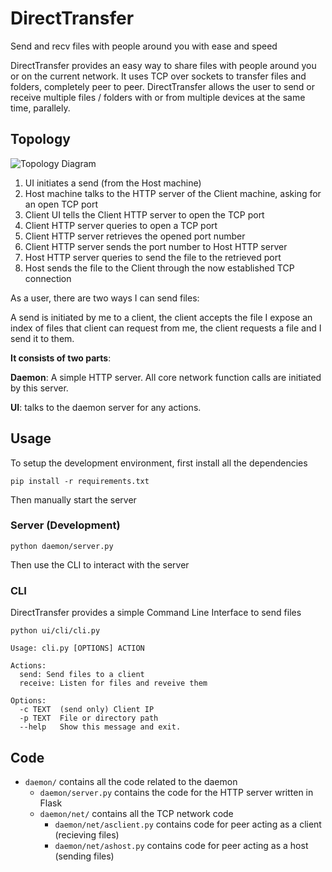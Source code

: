 # DirectTransfer
Send and recv files with people around you with ease and speed

DirectTransfer provides an easy way to share files with people around you or on the current network. It uses TCP over sockets to transfer files and folders, completely peer to peer. DirectTransfer allows the user to send or receive multiple files / folders with or from multiple devices at the same time, parallely.

## Topology

![Topology Diagram](https://user-images.githubusercontent.com/53974118/141687531-1e5d29ab-4cb3-466a-8156-43ce7544829d.png)

1. UI initiates a send (from the Host machine)
2. Host machine talks to the HTTP server of the Client machine, asking for an open TCP port
3. Client UI tells the Client HTTP server to open the TCP port
4. Client HTTP server queries to open a TCP port
5. Client HTTP server retrieves the opened port number
6. Client HTTP server sends the port number to Host HTTP server
7. Host HTTP server queries to send the file to the retrieved port
8. Host sends the file to the Client through the now established TCP connection

As a user, there are two ways I can send files:

A send is initiated by me to a client, the client accepts the file
I expose an index of files that client can request from me, the client requests a file and I send it to them.

**It consists of two parts**:

**Daemon**: A simple HTTP server. All core network function calls are initiated by this server.

**UI**: talks to the daemon server for any actions.

## Usage

To setup the development environment, first install all the dependencies

```
pip install -r requirements.txt
```

Then manually start the server

### Server (Development)
```
python daemon/server.py
```

Then use the CLI to interact with the server

### CLI

DirectTransfer provides a simple Command Line Interface to send files

```
python ui/cli/cli.py

Usage: cli.py [OPTIONS] ACTION

Actions:
  send: Send files to a client
  receive: Listen for files and reveive them
  
Options:
  -c TEXT  (send only) Client IP
  -p TEXT  File or directory path
  --help   Show this message and exit.

```

## Code

* `daemon/` contains all the code related to the daemon
  * `daemon/server.py` contains the code for the HTTP server written in Flask
  * `daemon/net/` contains all the TCP network code
    * `daemon/net/asclient.py` contains code for peer acting as a client (recieving files)
    * `daemon/net/ashost.py` contains code for peer acting as a host (sending files)

